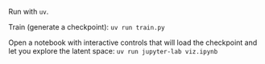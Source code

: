 Run with `uv`.

Train (generate a checkpoint):
`uv run train.py`

Open a notebook with interactive controls that will load the checkpoint and let you explore the latent space:
`uv run jupyter-lab viz.ipynb`
